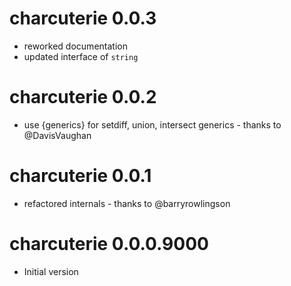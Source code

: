 # charcuterie 0.0.3

* reworked documentation
* updated interface of `string`

# charcuterie 0.0.2

* use {generics} for setdiff, union, intersect generics - thanks to @DavisVaughan

# charcuterie 0.0.1

* refactored internals - thanks to @barryrowlingson

# charcuterie 0.0.0.9000

* Initial version

